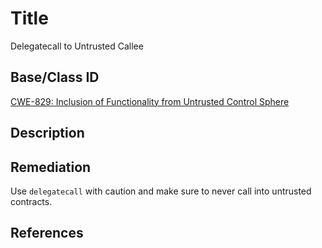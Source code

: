 # Title 
Delegatecall to Untrusted Callee

## Base/Class ID
[CWE-829: Inclusion of Functionality from Untrusted Control Sphere](https://cwe.mitre.org/data/definitions/829.html)

## Description 


## Remediation
Use `delegatecall` with caution and make sure to never call into untrusted contracts.

## References
